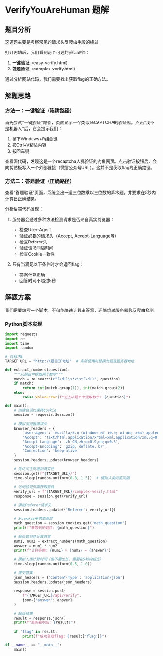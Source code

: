 # VerifyYouAreHuman 题解

## 题目分析

这道题主要是考察常见的请求头反爬虫手段的绕过

打开网站后，我们看到两个可选的验证路径：

1. **一键验证**（easy-verify.html）
2. **答题验证**（complex-verify.html）

通过分析网站代码，我们需要找出获取flag的正确方法。

## 解题思路

### 方法一：一键验证（陷阱路径）

首先尝试"一键验证"路径，页面显示一个类似reCAPTCHA的验证框。点击"我不是机器人"后，它会提示我们：

1. 按下Windows+R组合键
2. 按Ctrl+V粘贴内容
3. 按回车键

查看源代码，发现这是一个recaptcha人机验证的钓鱼网页。点击验证按钮后，会向剪贴板写入一个外部链接（微信公众号URL）。这并不是获取flag的正确路径。

### 方法二：答题验证（正确路径）

查看"答题验证"页面，系统会出一道三位数乘以三位数的算术题，并要求在5秒内计算出正确结果。

分析后端代码发现：

1. 服务器会通过多种方法检测请求是否来自真实浏览器：
   - 检查User-Agent
   - 验证必要的请求头（Accept, Accept-Language等）
   - 检查Referer头
   - 验证请求间隔时间
   - 检查Cookie一致性

2. 只有当满足以下条件时才会返回flag：
   - 答案计算正确
   - 回答时间不超过5秒

## 解题方案

我们需要编写一个脚本，不仅能快速计算出答案，还能绕过服务器的反爬虫检测。

### Python脚本实现

```python
import requests
import re
import time
import random

# 目标URL
TARGET_URL = "http://题目IP地址"  # 实际使用时替换为题目服务器地址

def extract_numbers(question):
    """从题目中提取两个数字"""
    match = re.search(r"(\d+)\s*x\s*(\d+)", question)
    if match:
        return int(match.group(1)), int(match.group(2))
    else:
        raise ValueError(f"无法从题目中提取数字: {question}")

def main():
    # 创建会话以保持cookie
    session = requests.Session()
    
    # 模拟浏览器请求头
    browser_headers = {
        'User-Agent': 'Mozilla/5.0 (Windows NT 10.0; Win64; x64) AppleWebKit/537.36 (KHTML, like Gecko) Chrome/119.0.0.0 Safari/537.36',
        'Accept': 'text/html,application/xhtml+xml,application/xml;q=0.9,image/avif,image/webp,image/apng,*/*;q=0.8,application/signed-exchange;v=b3;q=0.7',
        'Accept-Language': 'zh-CN,zh;q=0.9,en;q=0.8',
        'Accept-Encoding': 'gzip, deflate, br',
        'Connection': 'keep-alive'
    }
    session.headers.update(browser_headers)
    
    # 先访问主页增加真实性
    session.get(f"{TARGET_URL}/")
    time.sleep(random.uniform(0.8, 1.5))  # 模拟人类浏览间隔
    
    # 访问验证页面获取题目
    verify_url = f"{TARGET_URL}/complex-verify.html"
    response = session.get(verify_url)
    
    # 添加Referer请求头
    session.headers.update({'Referer': verify_url})
    
    # 从cookie中获取题目
    math_question = session.cookies.get('math_question')
    print(f"获取到的题目: {math_question}")
    
    # 解析题目并计算答案
    num1, num2 = extract_numbers(math_question)
    answer = num1 * num2
    print(f"计算答案: {num1} × {num2} = {answer}")
    
    # 模拟人类计算时间（但不要太长，需要在5秒内提交）
    time.sleep(random.uniform(0.5, 1.0))
    
    # 提交答案
    json_headers = {'Content-Type': 'application/json'}
    session.headers.update(json_headers)
    
    response = session.post(
        f"{TARGET_URL}/api/verify", 
        json={"answer": answer}
    )
    
    # 解析结果
    result = response.json()
    print(f"服务器响应: {result}")
    
    if 'flag' in result:
        print(f"成功获取flag: {result['flag']}")

if __name__ == "__main__":
    main()